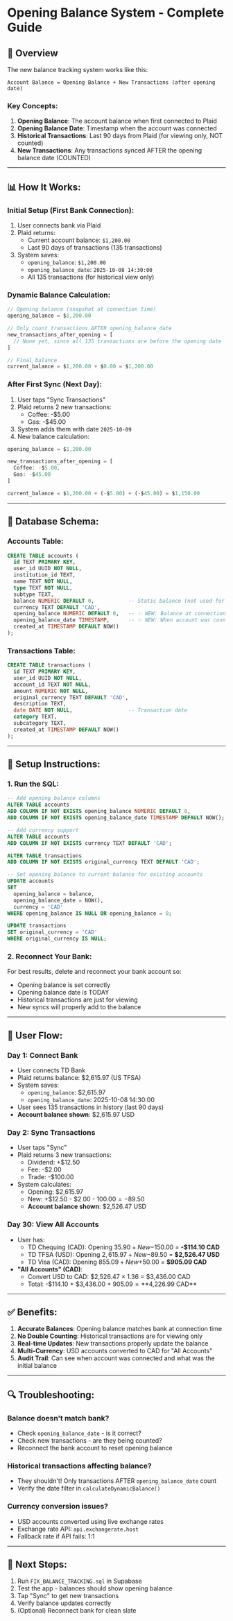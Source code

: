 # Opening Balance System - Complete Guide

## 🎯 **Overview**

The new balance tracking system works like this:

```
Account Balance = Opening Balance + New Transactions (after opening date)
```

### **Key Concepts:**

1. **Opening Balance**: The account balance when first connected to Plaid
2. **Opening Balance Date**: Timestamp when the account was connected
3. **Historical Transactions**: Last 90 days from Plaid (for viewing only, NOT counted)
4. **New Transactions**: Any transactions synced AFTER the opening balance date (COUNTED)

---

## 📊 **How It Works:**

### **Initial Setup (First Bank Connection):**
1. User connects bank via Plaid
2. Plaid returns:
   - Current account balance: `$1,200.00`
   - Last 90 days of transactions (135 transactions)
3. System saves:
   - `opening_balance`: `$1,200.00`
   - `opening_balance_date`: `2025-10-08 14:30:00`
   - All 135 transactions (for historical view only)

### **Dynamic Balance Calculation:**
```dart
// Opening balance (snapshot at connection time)
opening_balance = $1,200.00

// Only count transactions AFTER opening_balance_date
new_transactions_after_opening = [
  // None yet, since all 135 transactions are before the opening date
]

// Final balance
current_balance = $1,200.00 + $0.00 = $1,200.00
```

### **After First Sync (Next Day):**
1. User taps "Sync Transactions"
2. Plaid returns 2 new transactions:
   - Coffee: -$5.00
   - Gas: -$45.00
3. System adds them with date `2025-10-09`
4. New balance calculation:
```dart
opening_balance = $1,200.00

new_transactions_after_opening = [
  Coffee: -$5.00,
  Gas: -$45.00
]

current_balance = $1,200.00 + (-$5.00) + (-$45.00) = $1,150.00
```

---

## 💾 **Database Schema:**

### **Accounts Table:**
```sql
CREATE TABLE accounts (
  id TEXT PRIMARY KEY,
  user_id UUID NOT NULL,
  institution_id TEXT,
  name TEXT NOT NULL,
  type TEXT NOT NULL,
  subtype TEXT,
  balance NUMERIC DEFAULT 0,           -- Static balance (not used for display)
  currency TEXT DEFAULT 'CAD',
  opening_balance NUMERIC DEFAULT 0,   -- ✨ NEW: Balance at connection time
  opening_balance_date TIMESTAMP,      -- ✨ NEW: When account was connected
  created_at TIMESTAMP DEFAULT NOW()
);
```

### **Transactions Table:**
```sql
CREATE TABLE transactions (
  id TEXT PRIMARY KEY,
  user_id UUID NOT NULL,
  account_id TEXT NOT NULL,
  amount NUMERIC NOT NULL,
  original_currency TEXT DEFAULT 'CAD',
  description TEXT,
  date DATE NOT NULL,                  -- Transaction date
  category TEXT,
  subcategory TEXT,
  created_at TIMESTAMP DEFAULT NOW()
);
```

---

## 🔧 **Setup Instructions:**

### **1. Run the SQL:**
```sql
-- Add opening balance columns
ALTER TABLE accounts 
ADD COLUMN IF NOT EXISTS opening_balance NUMERIC DEFAULT 0,
ADD COLUMN IF NOT EXISTS opening_balance_date TIMESTAMP DEFAULT NOW();

-- Add currency support
ALTER TABLE accounts 
ADD COLUMN IF NOT EXISTS currency TEXT DEFAULT 'CAD';

ALTER TABLE transactions 
ADD COLUMN IF NOT EXISTS original_currency TEXT DEFAULT 'CAD';

-- Set opening balance to current balance for existing accounts
UPDATE accounts 
SET 
  opening_balance = balance,
  opening_balance_date = NOW(),
  currency = 'CAD'
WHERE opening_balance IS NULL OR opening_balance = 0;

UPDATE transactions 
SET original_currency = 'CAD' 
WHERE original_currency IS NULL;
```

### **2. Reconnect Your Bank:**
For best results, delete and reconnect your bank account so:
- Opening balance is set correctly
- Opening balance date is TODAY
- Historical transactions are just for viewing
- New syncs will properly add to the balance

---

## 🎯 **User Flow:**

### **Day 1: Connect Bank**
- User connects TD Bank
- Plaid returns balance: $2,615.97 (US TFSA)
- System saves:
  - `opening_balance`: $2,615.97
  - `opening_balance_date`: 2025-10-08 14:30:00
- User sees 135 transactions in history (last 90 days)
- **Account balance shown**: $2,615.97 USD

### **Day 2: Sync Transactions**
- User taps "Sync"
- Plaid returns 3 new transactions:
  - Dividend: +$12.50
  - Fee: -$2.00
  - Trade: -$100.00
- System calculates:
  - Opening: $2,615.97
  - New: +$12.50 - $2.00 - $100.00 = -$89.50
  - **Account balance shown**: $2,526.47 USD

### **Day 30: View All Accounts**
- User has:
  - TD Chequing (CAD): Opening $35.90 + New -$150.00 = **-$114.10 CAD**
  - TD TFSA (USD): Opening $2,615.97 + New -$89.50 = **$2,526.47 USD**
  - TD Visa (CAD): Opening $855.09 + New +$50.00 = **$905.09 CAD**
- **"All Accounts" (CAD)**:
  - Convert USD to CAD: $2,526.47 × 1.36 = $3,436.00 CAD
  - Total: -$114.10 + $3,436.00 + $905.09 = **$4,226.99 CAD**

---

## ✅ **Benefits:**

1. **Accurate Balances**: Opening balance matches bank at connection time
2. **No Double Counting**: Historical transactions are for viewing only
3. **Real-time Updates**: New transactions properly update the balance
4. **Multi-Currency**: USD accounts converted to CAD for "All Accounts"
5. **Audit Trail**: Can see when account was connected and what was the initial balance

---

## 🔍 **Troubleshooting:**

### **Balance doesn't match bank?**
- Check `opening_balance_date` - is it correct?
- Check new transactions - are they being counted?
- Reconnect the bank account to reset opening balance

### **Historical transactions affecting balance?**
- They shouldn't! Only transactions AFTER `opening_balance_date` count
- Verify the date filter in `calculateDynamicBalance()`

### **Currency conversion issues?**
- USD accounts converted using live exchange rates
- Exchange rate API: `api.exchangerate.host`
- Fallback rate if API fails: 1:1

---

## 🚀 **Next Steps:**

1. Run `FIX_BALANCE_TRACKING.sql` in Supabase
2. Test the app - balances should show opening balance
3. Tap "Sync" to get new transactions
4. Verify balance updates correctly
5. (Optional) Reconnect bank for clean slate

